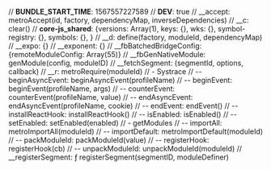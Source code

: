 
// __BUNDLE_START_TIME__: 1567557227589
// __DEV__: true
// __accept: metroAccept(id, factory, dependencyMap, inverseDependencies)
// __c: clear()
// __core-js_shared__: {versions: Array(1), keys: {}, wks: {}, symbol-registry: {}, symbols: {}, }
// __d: define(factory, moduleId, dependencyMap)
// __expo: {}
// __exponent: {}
// __fbBatchedBridgeConfig: {remoteModuleConfig: Array(55)}
// __fbGenNativeModule: genModule(config, moduleID)
// __fetchSegment: (segmentId, options, callback)
// __r: metroRequire(moduleId)
//  - Systrace
//      -- beginAsyncEvent: beginAsyncEvent(profileName)
//      -- beginEvent: beginEvent(profileName, args)
//      -- counterEvent: counterEvent(profileName, value)
//      -- endAsyncEvent: endAsyncEvent(profileName, cookie)
//      -- endEvent: endEvent()
//      -- installReactHook: installReactHook()
//      -- isEnabled: isEnabled()
//      -- setEnabled: setEnabled(enabled)
//  - getModules
//      -- importAll: metroImportAll(moduleId)
//      -- importDefault: metroImportDefault(moduleId)
//      -- packModuleId: packModuleId(value)
//      -- registerHook: registerHook(cb)
//      -- unpackModuleId: unpackModuleId(moduleId)
// __registerSegment: ƒ registerSegment(segmentID, moduleDefiner)
